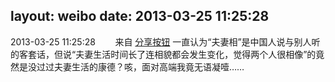 layout: weibo
date: 2013-03-25 11:25:28
---
2013-03-25 11:25:28  &nbsp;&nbsp;&nbsp;&nbsp;&nbsp;&nbsp; 来自 <a href="http://app.weibo.com/t/feed/cUcI1A" rel="nofollow">分享按钮</a>
一直认为“夫妻相”是中国人说与别人听的客套话，但说“夫妻生活时间长了连相貌都会发生变化，觉得两个人很相像”的竟然是没过过夫妻生活的康德？咳，面对高端我竟无语凝噎…… ​​​
